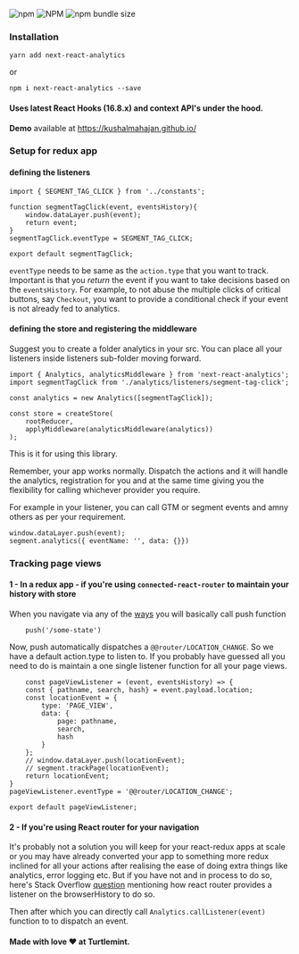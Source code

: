 ![npm](https://img.shields.io/npm/v/next-react-analytics.svg) ![NPM](https://img.shields.io/npm/l/next-react-analytics.svg) 
![npm bundle size](https://img.shields.io/bundlephobia/min/next-react-analytics.svg) 


### Installation

```
yarn add next-react-analytics
```
or

```
npm i next-react-analytics --save
```

#### Uses latest React Hooks (16.8.x) and context API's under the hood.


**Demo** available at https://kushalmahajan.github.io/

### Setup for redux app


#### defining the listeners

```
import { SEGMENT_TAG_CLICK } from '../constants';

function segmentTagClick(event, eventsHistory){
    window.dataLayer.push(event);
    return event;
}
segmentTagClick.eventType = SEGMENT_TAG_CLICK;

export default segmentTagClick;
```

`eventType` needs to be same as the `action.type` that you want to track. Important is that you *return* the event if you want to take decisions based on the `eventsHistory`. For example, to not abuse the multiple clicks of critical buttons, say `Checkout`, you want to provide a conditional check if your event is not already fed to analytics.


#### defining the store and registering the middleware

Suggest you to create a folder analytics in your src. You can place all your listeners inside listeners sub-folder moving forward.

```
import { Analytics, analyticsMiddleware } from 'next-react-analytics';
import segmentTagClick from './analytics/listeners/segment-tag-click';

const analytics = new Analytics([segmentTagClick]);

const store = createStore(
    rootReducer,
    applyMiddleware(analyticsMiddleware(analytics))
);

```

This is it for using this library.


Remember, your app works normally. Dispatch the actions and it will handle the analytics, registration for you and at the same time giving you the flexibility for calling whichever provider you require.

For example in your listener, you can call GTM or segment events and amny others as per your requirement.

```
window.dataLayer.push(event);
segment.analytics({ eventName: '', data: {}})
``` 

### Tracking page views

#### 1 - In a redux app - if you're using `connected-react-router` to maintain your history with store

When you navigate via any of the  [ways](https://github.com/supasate/connected-react-router/blob/master/FAQ.md#how-to-use-your-own-context-with-react-redux) you will basically call push function

```
    push('/some-state')
```

Now, push automatically dispatches a `@@router/LOCATION_CHANGE`. So we have a default action.type to listen to. If you probably have guessed all you need to do is maintain a one single listener function for all your page views. 

```
    const pageViewListener = (event, eventsHistory) => {
    const { pathname, search, hash} = event.payload.location;
    const locationEvent = {
        type: 'PAGE_VIEW',
        data: {
            page: pathname,
            search,
            hash
        }
    };
    // window.dataLayer.push(locationEvent);
    // segment.trackPage(locationEvent);
    return locationEvent;
}
pageViewListener.eventType = '@@router/LOCATION_CHANGE';

export default pageViewListener;
```

#### 2 - If you're using React router for your navigation

It's probably not a solution you will keep for your react-redux apps at scale or you may have already converted your app to something more redux inclined for all your actions after realising the ease of doing extra things like analytics, error logging etc. But if you have not and in process to do so, here's Stack Overflow [question](https://stackoverflow.com/q/45373742/1096194) mentioning how react router provides a listener on the browserHistory to do so.

Then after which you can directly call `Analytics.callListener(event)` function to 
to dispatch an event. 



#### Made with love ❤️ at Turtlemint.